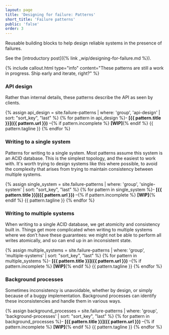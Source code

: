 ```yaml
---
layout: page
title: 'Designing for failure: Patterns'
short_title: 'Failure patterns'
public: 'false'
order: 3
---
```


Reusable building blocks to help design reliable systems in the presence of failures.

<!-- TODO: link to published post -->
See the [introductory post]({% link _wip/designing-for-failure.md %}).

{% include callout.html
  type="info"
  content="These patterns are still a work in progress. Ship early and iterate, right?"
%}

### API design

Rather than internal details, these patterns describe the API as seen by clients.

{% assign api_design = site.failure-patterns | where: 'group', 'api-design' | sort: "sort_key", "last" %}
{% for pattern in api_design %}- **[{{ pattern.title }}]({{ pattern.url }})**&nbsp;–{% if pattern.incomplete %} **[WIP]**{% endif %} {{ pattern.tagline }}
{% endfor %}

### Writing to a single system

Patterns for writing to a single system. Most patterns assume this system is an ACID database. This is the simplest topology, and the easiest to work with. It's worth trying to design systems like this where possible, to avoid the complexity that arises from trying to maintain consistency between multiple systems.

{% assign single_system = site.failure-patterns | where: 'group', 'single-system' | sort: "sort_key", "last" %}
{% for pattern in single_system %}- **[{{ pattern.title }}]({{ pattern.url }})**&nbsp;–{% if pattern.incomplete %} **[WIP]**{% endif %} {{ pattern.tagline }}
{% endfor %}

### Writing to multiple systems

When writing to a single ACID database, we get atomicity and consistency built in. Things get more complicated when writing to multiple systems where we don’t have these guarantees: we might not be able to perform all writes atomically, and so can end up in an inconsistent state.

{% assign multiple_systems = site.failure-patterns | where: 'group', 'multiple-systems' | sort: "sort_key", "last" %}
{% for pattern in multiple_systems %}- **[{{ pattern.title }}]({{ pattern.url }})**&nbsp;–{% if pattern.incomplete %} **[WIP]**{% endif %} {{ pattern.tagline }}
{% endfor %}

### Background processes

Sometimes inconsistency is unavoidable, whether by design, or simply because of a buggy implementation. Background processes can identify these inconsistencies and handle them in various ways.

{% assign background_processes = site.failure-patterns | where: 'group', 'background-processes' | sort: "sort_key", "last" %}
{% for pattern in background_processes %}- **[{{ pattern.title }}]({{ pattern.url }})**&nbsp;–{% if pattern.incomplete %} **[WIP]**{% endif %} {{ pattern.tagline }}
{% endfor %}
